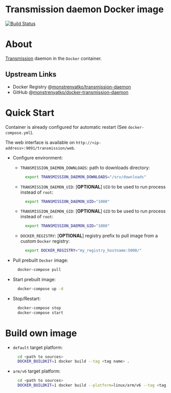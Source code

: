 Transmission daemon Docker image
================================

[![Build Status](https://travis-ci.org/monstrenyatko/docker-transmission-daemon.svg?branch=master)](https://travis-ci.org/monstrenyatko/docker-transmission-daemon)

About
=====

[Transmission](https://transmissionbt.com/) daemon in the `Docker` container.

Upstream Links
--------------
* Docker Registry @[monstrenyatko/transmission-daemon](https://hub.docker.com/r/monstrenyatko/transmission-daemon/)
* GitHub @[monstrenyatko/docker-transmission-daemon](https://github.com/monstrenyatko/docker-transmission-daemon)

Quick Start
===========

Container is already configured for automatic restart (See `docker-compose.yml`).

The web interface is available on `http://<ip-address>:9091/transmission/web`.

* Configure environment:

  - `TRANSMISSION_DAEMON_DOWNLOADS`: path to downloads directory:

    ```sh
      export TRANSMISSION_DAEMON_DOWNLOADS="/srv/downloads"
    ```
  - `TRANSMISSION_DAEMON_UID`: [**OPTIONAL**] `UID` to be used to run process instead of `root`:

    ```sh
      export TRANSMISSION_DAEMON_UID="1000"
    ```
  - `TRANSMISSION_DAEMON_GID`: [**OPTIONAL**] `GID` to be used to run process instead of `root`:

    ```sh
      export TRANSMISSION_DAEMON_GID="1000"
    ```
  - `DOCKER_REGISTRY`: [**OPTIONAL**] registry prefix to pull image from a custom `Docker` registry:

    ```sh
      export DOCKER_REGISTRY="my_registry_hostname:5000/"
    ```
* Pull prebuilt `Docker` image:

  ```sh
    docker-compose pull
  ```
* Start prebuilt image:

  ```sh
    docker-compose up -d
  ```
* Stop/Restart:

  ```sh
    docker-compose stop
    docker-compose start
  ```

Build own image
===============

* `default` target platform:

  ```sh
    cd <path to sources>
    DOCKER_BUILDKIT=1 docker build --tag <tag name> .
  ```
* `arm/v6` target platform:

  ```sh
    cd <path to sources>
    DOCKER_BUILDKIT=1 docker build --platform=linux/arm/v6 --tag <tag name> .
  ```
